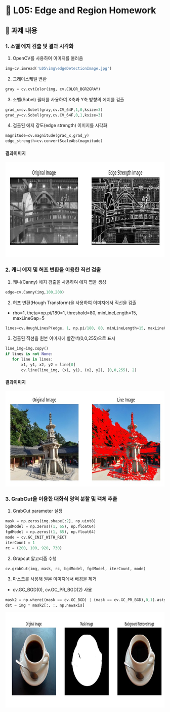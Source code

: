 # 📌 L05: Edge and Region Homework

## 📝 과제 내용

### 1. 소벨 에지 검출 및 결과 시각화
   1. OpenCV를 사용하여 이미지를 불러옴
   ```python
  img=cv.imread('L05\img\edgeDetectionImage.jpg')
   ```
   2. 그레이스케일 변환
   ```python
  gray = cv.cvtColor(img, cv.COLOR_BGR2GRAY)
   ```
   3. 소벨(Sobel) 필터를 사용하여 X축과 Y축 방향의 에지를 검출
   ```python
  grad_x=cv.Sobel(gray,cv.CV_64F,1,0,ksize=3)
  grad_y=cv.Sobel(gray,cv.CV_64F,0,1,ksize=3)
   ```
   4. 검출된 에지 강도(edge strength) 이미지를 시각화
   ```python
  magnitude=cv.magnitude(grad_x,grad_y)
  edge_strength=cv.convertScaleAbs(magnitude)
   ```
  #### 결과이미지
   <img src="output/Edge_Strength.jpg" width="700" height="300">
     
### 2. 캐니 에지 및 허프 변환을 이용한 직선 검출
   1. 캐니(Canny) 에지 검출을 사용하여 에지 맵을 생성
   ```python
  edge=cv.Canny(img,100,200)
   ```
   2. 허프 변환(Hough Transform)을 사용하여 이미지에서 직선을 검출
   - rho=1, theta=np.pi/180=1, threshold=80, minLineLength=15, maxLineGap=5
   ```python
  lines=cv.HoughLinesP(edge, 1, np.pi/180, 80, minLineLength=15, maxLineGap=5)
   ```
   3. 검출된 직선을 원본 이미지에 빨간색(0,0,255)으로 표시
   ```python
  line_img=img.copy()
  if lines is not None:
      for line in lines:
          x1, y1, x2, y2 = line[0]
          cv.line(line_img, (x1, y1), (x2, y2), (0,0,255), 2)
   ```
   
  #### 결과이미지 
   <img src="output/Line.jpg" width="750" height="300">
   
### 3. GrabCut을 이용한 대화식 영역 분할 및 객체 추출
   1. GrabCut parameter 설정
   ```python
  mask = np.zeros(img.shape[:2], np.uint8)
  bgdModel = np.zeros((1, 65), np.float64)
  fgdModel = np.zeros((1, 65), np.float64)
  mode = cv.GC_INIT_WITH_RECT
  iterCount = 1
  rc = (200, 100, 920, 730)
  
   ```
   2. Grapcut 알고리즘 수행 
   ```python
  cv.grabCut(img, mask, rc, bgdModel, fgdModel, iterCount, mode)
   ```
   3. 마스크를 사용해 원본 이미지에서 배경을 제거
   - cv.GC_BGD(0), cv.GC_PR_BGD(2) 사용
   ```python
  mask2 = np.where((mask == cv.GC_BGD) | (mask == cv.GC_PR_BGD),0,1).astype('uint8')
  dst = img * mask2[:, :, np.newaxis]
   ```
   <img src="output/mask.jpg" width="800" height="300">
